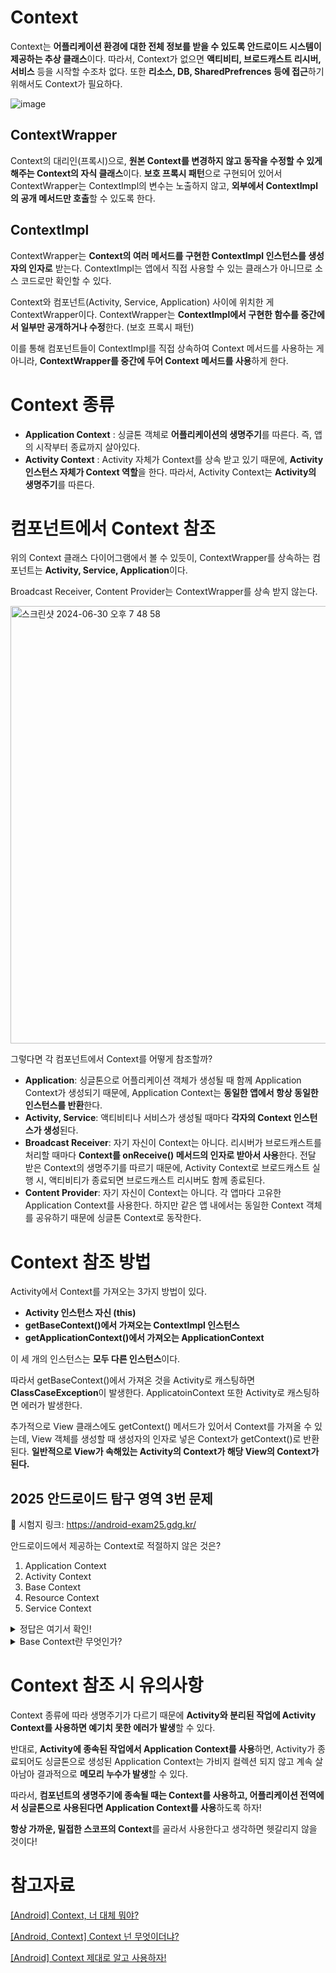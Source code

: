 # Context

Context는 **어플리케이션 환경에 대한 전체 정보를 받을 수 있도록 안드로이드 시스템이 제공하는 추상 클래스**이다. 따라서, Context가 없으면 **액티비티, 브로드캐스트 리시버, 서비스** 등을 시작할 수조차 없다. 또한 **리소스, DB, SharedPrefrences 등에 접근**하기 위해서도 Context가 필요하다.

![image](https://github.com/leeeha/Android-TIL/assets/68090939/0d7bbdf7-91f2-4863-91aa-595cf3df53bf)

## ContextWrapper

Context의 대리인(프록시)으로, **원본 Context를 변경하지 않고 동작을 수정할 수 있게 해주는 Context의 자식 클래스**이다. **보호 프록시 패턴**으로 구현되어 있어서 ContextWrapper는 ContextImpl의 변수는 노출하지 않고, **외부에서 ContextImpl의 공개 메서드만 호출**할 수 있도록 한다. 

## ContextImpl

ContextWrapper는 **Context의 여러 메서드를 구현한 ContextImpl 인스턴스를 생성자의 인자로** 받는다. ContextImpl는 앱에서 직접 사용할 수 있는 클래스가 아니므로 소스 코드로만 확인할 수 있다.

Context와 컴포넌트(Activity, Service, Application) 사이에 위치한 게 ContextWrapper이다. ContextWrapper는 **ContextImpl에서 구현한 함수를 중간에서 일부만 공개하거나 수정**한다. (보호 프록시 패턴)

이를 통해 컴포넌트들이 ContextImpl를 직접 상속하여 Context 메서드를 사용하는 게 아니라, **ContextWrapper를 중간에 두어 Context 메서드를 사용**하게 한다.

# Context 종류

- **Application Context** : 싱글톤 객체로 **어플리케이션의 생명주기**를 따른다. 즉, 앱의 시작부터 종료까지 살아있다.
- **Activity Context** : Activity 자체가 Context를 상속 받고 있기 때문에, **Activity 인스턴스 자체가 Context 역할**을 한다. 따라서, Activity Context는 **Activity의 생명주기**를 따른다.

# 컴포넌트에서 Context 참조

위의 Context 클래스 다이어그램에서 볼 수 있듯이, ContextWrapper를 상속하는 컴포넌트는 **Activity, Service, Application**이다. 

Broadcast Receiver, Content Provider는 ContextWrapper를 상속 받지 않는다. 

<img width="700" alt="스크린샷 2024-06-30 오후 7 48 58" src="https://github.com/leeeha/Android-TIL/assets/68090939/ff435dd4-cee8-4240-972e-5491abd440af">

그렇다면 각 컴포넌트에서 Context를 어떻게 참조할까? 

- **Application**: 싱글톤으로 어플리케이션 객체가 생성될 때 함께 Application Context가 생성되기 때문에, Application Context는 **동일한 앱에서 항상 동일한 인스턴스를 반환**한다.
- **Activity, Service**: 액티비티나 서비스가 생성될 때마다 **각자의 Context 인스턴스가 생성**된다.
- **Broadcast Receiver**: 자기 자신이 Context는 아니다. 리시버가 브로드캐스트를 처리할 때마다 **Context를 onReceive() 메서드의 인자로 받아서 사용**한다. 전달 받은 Context의 생명주기를 따르기 때문에, Activity Context로 브로드캐스트 실행 시, 액티비티가 종료되면 브로드캐스트 리시버도 함께 종료된다.
- **Content Provider**: 자기 자신이 Context는 아니다. 각 앱마다 고유한 Application Context를 사용한다. 하지만 같은 앱 내에서는 동일한 Context 객체를 공유하기 때문에 싱글톤 Context로 동작한다. 

# Context 참조 방법

Activity에서 Context를 가져오는 3가지 방법이 있다. 

- **Activity 인스턴스 자신 (this)**
- **getBaseContext()에서 가져오는 ContextImpl 인스턴스**
- **getApplicationContext()에서 가져오는 ApplicationContext**

이 세 개의 인스턴스는 **모두 다른 인스턴스**이다. 

따라서 getBaseContext()에서 가져온 것을 Activity로 캐스팅하면 **ClassCaseException**이 발생한다. ApplicatoinContext 또한 Activity로 캐스팅하면 에러가 발생한다. 

추가적으로 View 클래스에도 getContext() 메서드가 있어서 Context를 가져올 수 있는데, View 객체를 생성할 때 생성자의 인자로 넣은 Context가 getContext()로 반환된다. **일반적으로 View가 속해있는 Activity의 Context가 해당 View의 Context가 된다.** 

## 2025 안드로이드 탐구 영역 3번 문제 

📌 시험지 링크: https://android-exam25.gdg.kr/

안드로이드에서 제공하는 Context로 적절하지 않은 것은?

1. Application Context 
2. Activity Context
3. Base Context 
4. Resource Context 
5. Service Context 

<details>
<summary>정답은 여기서 확인!</summary>

정답: 4번

Resource Context는 공식적으로 정의된 Context 타입은 아니며, 리소스 작업에 사용되는 Context를 비공식적으로 지칭하는 용어이다. 

보통은 Activity Context, Application Context, 또는 ContextThemeWrapper를 통해 리소스나 테마에 접근한다. 

</details>

<details>
<summary>Base Context란 무엇인가?</summary>

Base Context는 ContextWrapper 클래스에서 내부적으로 사용하는 Context를 의미한다. ContextWrapper는 다른 Context 객체를 감싸는 역할을 하며, Base Context는 이 **ContextWrapper가 실제 작업을 처리할 때 위임하는 Context 객체**이다. 

예를 들어, **ContextWrapper 클래스를 상속 받아 커스텀 Context를 정의**하거나, **ContextThemeWrapper로 기존 Context에 테마를 적용할 때** 사용할 수 있다. 

```kotlin 
class MyCustomContext(base: Context) : ContextWrapper(base) {
    override fun getSystemService(name: String): Any? {
        if (name == Context.LAYOUT_INFLATER_SERVICE) {
            // 커스텀 LayoutInflater 제공
            return LayoutInflater.from(baseContext).cloneInContext(this)
        }
        return super.getSystemService(name)
    }
}
```

```kotlin 
// 테마가 적용된 Context 생성
val themedContext = ContextThemeWrapper(baseContext, R.style.CustomTheme)

// 테마가 적용된 LayoutInflater로 View 생성
val inflater = LayoutInflater.from(themedContext)
val customView = inflater.inflate(R.layout.custom_layout, null)
```

</details>

# Context 참조 시 유의사항

Context 종류에 따라 생명주기가 다르기 때문에 **Activity와 분리된 작업에 Activity Context를 사용하면 예기치 못한 에러가 발생**할 수 있다. 

반대로, **Activity에 종속된 작업에서 Application Context를 사용**하면, Activity가 종료되어도 싱글톤으로 생성된 Application Context는 가비지 컬렉션 되지 않고 계속 살아남아 결과적으로 **메모리 누수가 발생**할 수 있다. 

따라서, **컴포넌트의 생명주기에 종속될 때는 Context를 사용하고, 어플리케이션 전역에서 싱글톤으로 사용된다면 Application Context를 사용**하도록 하자! 

**항상 가까운, 밀접한 스코프의 Context**를 골라서 사용한다고 생각하면 헷갈리지 않을 것이다! 

# 참고자료

[[Android] Context, 너 대체 뭐야?](https://velog.io/@haero_kim/Android-Context-너-대체-뭐야)

[[Android, Context] Context 넌 무엇이더냐?](https://black-jin0427.tistory.com/220)

[[Android] Context 제대로 알고 사용하자!](https://s2choco.tistory.com/10)
